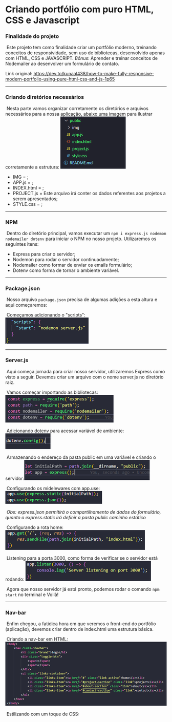 # Criando portfólio com puro HTML, CSS e Javascript

### Finalidade do projeto

​	Este projeto tem como finalidade criar um portfólio moderno, treinando conceitos de responsividade, sem uso de bibliotecas, desenvolvido apenas com HTML, CSS e JAVASCRIPT. *Bônus*: Aprender e treinar conceitos de Nodemailer ao desenvolver um formulário de contato.

Link original: <https://dev.to/kunaal438/how-to-make-fully-responsive-modern-portfolio-using-pure-html-css-and-js-1p65>

---

### Criando diretórios necessários

​	Nesta parte vamos organizar corretamente os diretórios e arquivos necessários para a nossa aplicação, abaixo uma imagem para ilustrar corretamente a estrutura:
<img src=".\public\img\readme\folders.PNG?raw=true" />

 * IMG = ;
 * APP.js = ;
 * INDEX.html = ;
 * PROJECT.js = Este arquivo irá conter os dados referentes aos projetos a serem apresentados;
 * STYLE.css = ;

---

### NPM

​	Dentro do diretório principal, vamos executar um `npm i express.js nodemon nodemailer dotenv` para iniciar o NPM no nosso projeto. Utilizaremos os seguintes itens:

* Express para criar o servidor;
* Nodemon para rodar o servidor continuadamente;
* Nodemailer como formar de enviar os emails formulário;
* Dotenv como forma de tornar o ambiente variável.

---

### Package.json

​	Nosso arquivo `package.json` precisa de algumas adições a esta altura e aqui começaremos:

​	Começamos adicionando o "scripts":
<img src=".\public\img\readme\scripts.PNG?raw=true" />

----

### Server.js

​	Aqui começa jornada para criar nosso servidor, utilizaremos Express como visto a seguir. Devemos criar um arquivo com o nome server.js no diretório raiz.

​	Vamos começar importando as bibliotecas:
<img src=".\public\img\readme\import.PNG?raw=true" />

​	Adicionando dotenv para acessar variável de ambiente:
<img src=".\public\img\readme\dotenv.PNG?raw=true" />

​	Armazenando o endereço da pasta public em uma variável e criando o servidor:<img src=".\public\img\readme\server.PNG?raw=true" />

​	Configurando os midelewares com app.use:
<img src=".\public\img\readme\app.use.PNG?raw=true" />

​	*Obs: express.json permitirá o compartilhamento de dados do formulário, quanto o express.static irá definir a pasta public caminho estático*

​	Configurando a rota home:
<img src=".\public\img\readme\rotaHome.PNG?raw=true" />

​	Listening para a porta 3000, como forma de verificar se o servidor está rodando:
<img src=".\public\img\readme\listening.PNG?raw=true" />

​	Agora que nosso servidor já está pronto, podemos rodar o comando `npm start` no terminal e Voilà!

---

### Nav-bar

​	Enfim chegou, a fatidica hora em que veremos o front-end do portfólio (aplicação), devemos criar dentro de index.html uma estrutura básica.

​	Criando a nav-bar em HTML: <img src=".\public\img\readme\nav.PNG?raw=true" />

​	Estilizando com um toque de CSS: